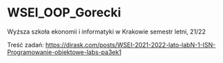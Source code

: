# WSEI_OOP_Gorecki
Wyższa szkoła ekonomii i informatyki w Krakowie
semestr letni, 21/22

Treść zadań: https://dirask.com/posts/WSEI-2021-2022-lato-labN-1-ISN-Programowanie-obiektowe-labs-pa3ek1
